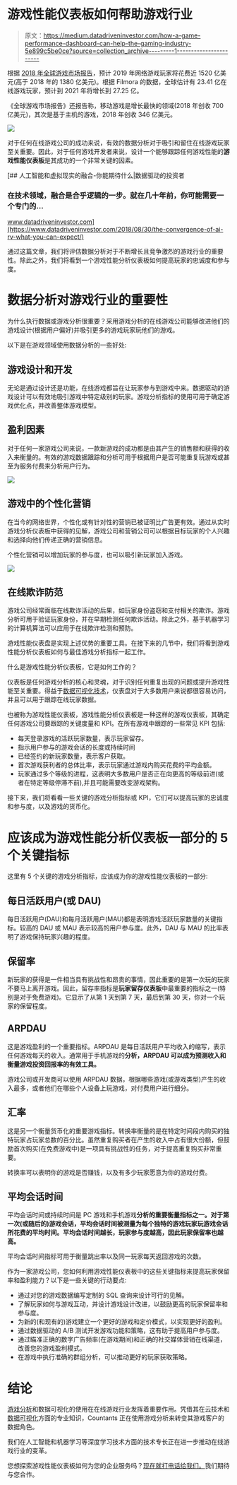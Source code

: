 # 游戏性能仪表板如何帮助游戏行业

> 原文：<https://medium.datadriveninvestor.com/how-a-game-performance-dashboard-can-help-the-gaming-industry-5e899c5be0ce?source=collection_archive---------1----------------------->

根据 [2018 年全球游戏市场报告](https://newzoo.com/insights/articles/global-games-market-reaches-137-9-billion-in-2018-mobile-games-take-half/)，预计 2019 年网络游戏玩家将花费近 1520 亿美元(高于 2018 年的 1380 亿美元)。根据 Filmora 的数据，全球估计有 23.41 亿在线游戏玩家，预计到 2021 年将增长到 27.25 亿。

《全球游戏市场报告》还报告称，移动游戏是增长最快的领域(2018 年创收 700 亿美元)，其次是基于主机的游戏，2018 年创收 346 亿美元。

![](img/c8b55c500b09cbe4f15159c4a88b9b78.png)

对于任何在线游戏公司的成功来说，有效的数据分析对于吸引和留住在线游戏玩家至关重要。因此，对于任何游戏开发者来说，设计一个能够跟踪任何游戏性能的**游戏性能仪表板**是其成功的一个非常关键的因素。

[](https://www.datadriveninvestor.com/2018/08/30/the-convergence-of-ai-rv-what-you-can-expect/) [## 人工智能和虚拟现实的融合-你能期待什么|数据驱动的投资者

### 在技术领域，融合是合乎逻辑的一步。就在几十年前，你可能需要一个专门的…

www.datadriveninvestor.com](https://www.datadriveninvestor.com/2018/08/30/the-convergence-of-ai-rv-what-you-can-expect/) 

通过这篇文章，我们将评估数据分析对于不断增长且竞争激烈的游戏行业的重要性。除此之外，我们将看到一个游戏性能分析仪表板如何提高玩家的忠诚度和参与度。

# 数据分析对游戏行业的重要性

为什么执行数据或游戏分析很重要？采用游戏分析的在线游戏公司能够改进他们的游戏设计(根据用户偏好)并吸引更多的游戏玩家玩他们的游戏。

以下是在游戏领域使用数据分析的一些好处:

## 游戏设计和开发

无论是通过设计还是功能，在线游戏都旨在让玩家参与到游戏中来。数据驱动的游戏设计可以有效地吸引游戏中特定级别的玩家。游戏分析指标的使用可用于确定游戏优化点，并改善整体游戏模型。

## 盈利因素

对于任何一家游戏公司来说，一款新游戏的成功都是由其产生的销售额和获得的收入来衡量的。有效的游戏数据跟踪和分析可用于根据用户是否可能重复玩游戏或甚至为服务付费来分析用户行为。

![](img/2a2f2cc309f5c2cbebb341113fd89c86.png)

## 游戏中的个性化营销

在当今的网络世界，个性化或有针对性的营销已被证明比广告更有效。通过从实时游戏分析仪表板中获得的见解，游戏公司和营销公司可以根据目标玩家的个人兴趣和选择向他们传递正确的营销信息。

个性化营销可以增加玩家的参与度，也可以吸引新玩家加入游戏。

![](img/4413dee405bf305742aed7661409be09.png)

## 在线欺诈防范

游戏公司经常面临在线欺诈活动的后果，如玩家身份盗窃和支付相关的欺诈。游戏分析可用于验证玩家身份，并在早期检测任何欺诈活动。除此之外，基于机器学习的计算机算法可以应用于在线欺诈检测和预防。

游戏性能仪表盘是实现上述优势的重要工具。在接下来的几节中，我们将看到游戏性能分析仪表板如何与最佳游戏分析指标一起工作。

什么是游戏性能分析仪表板，它是如何工作的？

仪表板是任何游戏分析的核心和灵魂，对于识别任何重复出现的问题或提升游戏性能至关重要。得益于[数据可视化技术](https://www.countants.com/blogs/5-data-visualization-techniques-that-you-should-start-using-now/?utm_medium=social&utm_source=Medium&utm_campaign=Traffic)，仪表盘对于大多数用户来说都很容易访问，并且可以用于跟踪在线玩家数据。

也被称为游戏性能仪表板，游戏性能分析仪表板是一种这样的游戏仪表板，其确定任何游戏公司要跟踪的关键度量和 KPI。在所有游戏中跟踪的一些常见 KPI 包括:

*   每天登录游戏的活跃玩家数量，表示玩家留存。
*   指示用户参与的游戏会话的长度或持续时间
*   已经签约的新玩家数量，表示客户获取。
*   首次游戏获利者的总体比率，表示玩家通过游戏内购买花费的平均金额。
*   玩家通过多个等级的进程，这表明大多数用户是否正在向更高的等级前进(或者在特定等级停滞不前),并且可能需要改变游戏架构。

接下来，我们将看看一些关键的游戏分析指标或 KPI，它们可以提高玩家的忠诚度和参与度，以及游戏的货币化。

# 应该成为游戏性能分析仪表板一部分的 5 个关键指标

这里有 5 个关键的游戏分析指标，应该成为你的游戏性能仪表板的一部分:

## 每日活跃用户(或 DAU)

每日活跃用户(DAU)和每月活跃用户(MAU)都是表明游戏活跃玩家数量的关键指标。较高的 DAU 或 MAU 表示较高的用户参与度。此外，DAU 与 MAU 的比率表明了游戏保持玩家兴趣的程度。

## 保留率

新玩家的获得是一件相当具有挑战性和昂贵的事情，因此重要的是第一次玩的玩家不要马上离开游戏。因此，留存率指标是**玩家留存仪表板**中最重要的指标之一(特别是对于免费游戏)。它显示了从第 1 天到第 7 天，最后到第 30 天，你对一个玩家的保留程度。

## ARPDAU

这是游戏盈利的一个重要指标。ARPDAU 是每日活跃用户平均收入的缩写，表示任何游戏每天的收入。通常用于手机游戏的**分析，ARPDAU 可以成为预测收入和衡量游戏投资回报率的有效工具。**

游戏公司或开发商可以使用 ARPDAU 数据，根据哪些游戏(或游戏类型)产生的收入最多，或者他们在哪些个人设备上玩游戏，对付费用户进行细分。

## 汇率

这是另一个衡量货币化的重要游戏指标。转换率衡量的是在特定时间段内购买的独特玩家占玩家总数的百分比。虽然重复购买者在产生的收入中占有很大份额，但鼓励首次购买(在免费游戏中)是一项具有挑战性的任务，对于提高重复购买非常重要。

转换率可以表明你的游戏是否赚钱，以及有多少玩家愿意为你的游戏付费。

## 平均会话时间

平均会话时间或持续时间是 PC 游戏和手机游戏**分析的重要衡量指标之一。对于第一次(或随后的)游戏会话，平均会话时间被测量为每个独特的游戏玩家玩游戏会话所花费的平均时间。平均会话时间越长，玩家参与度越高，因此玩家保留率也越高。**

平均会话时间指标可用于衡量跳出率以及同一玩家每天返回游戏的次数。

作为一家游戏公司，您如何利用游戏性能仪表板中的这些关键指标来提高玩家保留率和盈利能力？以下是一些关键的行动要点:

*   通过对您的游戏数据编写定制的 SQL 查询来设计可行的见解。
*   了解玩家如何与游戏互动，并设计游戏设计改进，以鼓励更高的玩家保留率和参与度。
*   为新的(和现有的)游戏建立一个更好的游戏和定价模式，以实现更好的盈利。
*   通过数据驱动的 A/B 测试开发游戏功能和策略，这有助于提高用户参与度。
*   通过瞄准正确的数字广告频率(在游戏期间)和正确的社交媒体营销在线渠道，改善您的游戏盈利模式。
*   在游戏中执行准确的群组分析，可以推动更好的玩家获取策略。

# 结论

[游戏分析](https://www.countants.com/blogs/how-cloud-based-solutions-are-transforming-the-online-gaming-industry/?utm_medium=social&utm_source=Medium&utm_campaign=Traffic)和数据可视化的使用在在线游戏行业发挥着重要作用。凭借其在云技术和[数据可视化](https://www.countants.com/blogs/data-visualization-how-it-is-going-to-evolve-into-the-future/?utm_medium=social&utm_source=Medium&utm_campaign=Traffic)方面的专业知识，Countants 正在使用游戏分析来转变其游戏客户的数据角色。

我们在人工智能和机器学习等深度学习技术方面的技术专长正在进一步推动在线游戏行业的变革。

您想探索游戏性能仪表板如何为您的企业服务吗？[现在就打电话给我们。](https://www.countants.com/contact-us/?utm_medium=social&utm_source=Medium&utm_campaign=Traffic)我们期待与您合作。